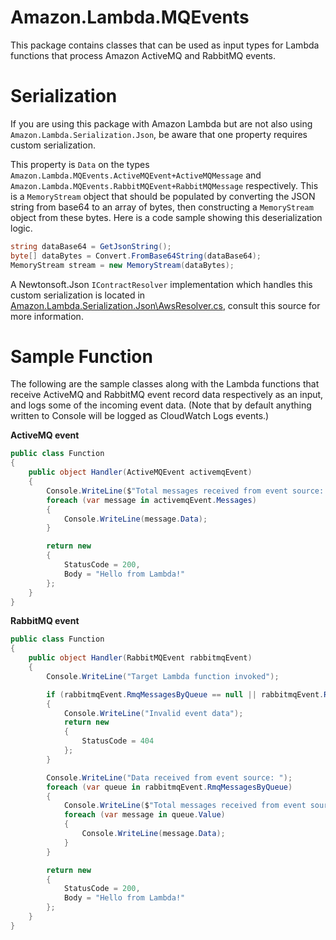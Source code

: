 # Amazon.Lambda.MQEvents

This package contains classes that can be used as input types for Lambda functions that process Amazon ActiveMQ and RabbitMQ events.

# Serialization

If you are using this package with Amazon Lambda but are not also using `Amazon.Lambda.Serialization.Json`, be aware that one property requires custom serialization.

This property is `Data` on the types `Amazon.Lambda.MQEvents.ActiveMQEvent+ActiveMQMessage` and `Amazon.Lambda.MQEvents.RabbitMQEvent+RabbitMQMessage` respectively. This is a `MemoryStream` object that should be populated by converting the JSON string from base64 to an array of bytes, then constructing a `MemoryStream` object from these bytes. Here is a code sample showing this deserialization logic.
```csharp
string dataBase64 = GetJsonString();
byte[] dataBytes = Convert.FromBase64String(dataBase64);
MemoryStream stream = new MemoryStream(dataBytes);
```

A Newtonsoft.Json `IContractResolver` implementation which handles this custom serialization is located in [Amazon.Lambda.Serialization.Json\AwsResolver.cs](../Amazon.Lambda.Serialization.Json/AwsResolver.cs), consult this source for more information.

# Sample Function

The following are the sample classes along with the Lambda functions that receive ActiveMQ and RabbitMQ event record data respectively as an input, and logs some of the incoming event data. (Note that by default anything written to Console will be logged as CloudWatch Logs events.)

**ActiveMQ event**
```csharp
public class Function
{
    public object Handler(ActiveMQEvent activemqEvent)
    {
        Console.WriteLine($"Total messages received from event source: {activemqEvent.Messages.Count}");
        foreach (var message in activemqEvent.Messages)
        {
            Console.WriteLine(message.Data);
        }

        return new
        {
            StatusCode = 200,
            Body = "Hello from Lambda!"
        };
    }
}
```
**RabbitMQ event**
```csharp
public class Function
{
    public object Handler(RabbitMQEvent rabbitmqEvent)
    {
        Console.WriteLine("Target Lambda function invoked");

        if (rabbitmqEvent.RmqMessagesByQueue == null || rabbitmqEvent.RmqMessagesByQueue.Count == 0)
        {
            Console.WriteLine("Invalid event data");
            return new
            {
                StatusCode = 404
            };
        }

        Console.WriteLine("Data received from event source: ");
        foreach (var queue in rabbitmqEvent.RmqMessagesByQueue)
        {
            Console.WriteLine($"Total messages received from event source queue {queue.Key}: {queue.Value.Count}");
            foreach (var message in queue.Value)
            {
                Console.WriteLine(message.Data);
            }
        }

        return new
        {
            StatusCode = 200,
            Body = "Hello from Lambda!"
        };
    }
}
```
